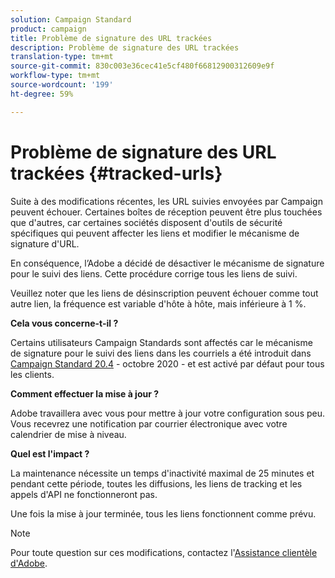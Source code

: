 ```yaml
---
solution: Campaign Standard
product: campaign
title: Problème de signature des URL trackées
description: Problème de signature des URL trackées
translation-type: tm+mt
source-git-commit: 830c003e36cec41e5cf480f66812900312609e9f
workflow-type: tm+mt
source-wordcount: '199'
ht-degree: 59%

---
```



# Problème de signature des URL trackées {#tracked-urls}

Suite à des modifications récentes, les URL suivies envoyées par Campaign peuvent échouer. Certaines boîtes de réception peuvent être plus touchées que d&#39;autres, car certaines sociétés disposent d&#39;outils de sécurité spécifiques qui peuvent affecter les liens et modifier le mécanisme de signature d&#39;URL.

En conséquence, l’Adobe a décidé de désactiver le mécanisme de signature pour le suivi des liens. Cette procédure corrige tous les liens de suivi.

Veuillez noter que les liens de désinscription peuvent échouer comme tout autre lien, la fréquence est variable d&#39;hôte à hôte, mais inférieure à 1 %.

**Cela vous concerne-t-il ?**

Certains utilisateurs Campaign Standards sont affectés car le mécanisme de signature pour le suivi des liens dans les courriels a été introduit dans [Campaign Standard 20.4](release-notes-2020.md#release-20-4---october-2020) - octobre 2020 - et est activé par défaut pour tous les clients.

**Comment effectuer la mise à jour ?**

Adobe travaillera avec vous pour mettre à jour votre configuration sous peu. Vous recevrez une notification par courrier électronique avec votre calendrier de mise à niveau.

**Quel est l&#39;impact ?**

La maintenance nécessite un temps d&#39;inactivité maximal de 25 minutes et pendant cette période, toutes les diffusions, les liens de tracking et les appels d&#39;API ne fonctionneront pas.

Une fois la mise à jour terminée, tous les liens fonctionnent comme prévu.

>[!NOTE]
>
>Pour toute question sur ces modifications, contactez l&#39;[Assistance clientèle d&#39;Adobe](https://helpx.adobe.com/fr/enterprise/admin-guide.html/enterprise/using/support-for-experience-cloud.ug.html).

